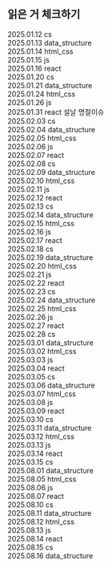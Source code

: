 <h2> 읽은 거 체크하기 </h2>

2025.01.12  cs <br>
2025.01.13 data_structure <br>
2025.01.14  html_css<br>
2025.01.15  js<br>
2025.01.16  react<br>
2025.01.20  cs<br>
2025.01.21 data_structure <br>
2025.01.24  html_css<br>
2025.01.26  js<br>
2025.01.31  react 설날 명절이슈 <br>
2025.02.03 cs <br>
2025.02.04 data_structure <br>
2025.02.05 html_css <br>
2025.02.06 js <br>
2025.02.07 react <br>
2025.02.08 cs <br>
2025.02.09 data_structure <br>
2025.02.10 html_css <br>
2025.02.11 js <br>
2025.02.12 react <br>
2025.02.13 cs <br>
2025.02.14 data_structure <br>
2025.02.15 html_css <br>
2025.02.16 js <br>
2025.02.17 react <br>
2025.02.18 cs <br>
2025.02.19 data_structure <br>
2025.02.20 html_css <br>
2025.02.21 js <br>
2025.02.22 react <br>
2025.02.23 cs <br>
2025.02.24 data_structure <br>
2025.02.25 html_css <br>
2025.02.26 js <br>
2025.02.27 react <br>
2025.02.28 cs <br>
2025.03.01 data_structure <br>
2025.03.02 html_css <br>
2025.03.03 js <br>
2025.03.04 react <br>
2025.03.05 cs <br>
2025.03.06 data_structure <br>
2025.03.07 html_css <br>
2025.03.08 js <br>
2025.03.09 react <br>
2025.03.10 cs <br>
2025.03.11 data_structure <br>
2025.03.12 html_css <br>
2025.03.13 js <br>
2025.03.14 react <br>
2025.03.15 cs <br>
2025.08.01 data_structure<br>
2025.08.05 html_css<br>
2025.08.06 js<br>
2025.08.07 react<br>
2025.08.10 cs<br>
2025.08.11 data_structure<br>
2025.08.12 html_css<br>
2025.08.13 js<br>
2025.08.14 react<br>
2025.08.15 cs<br>
2025.08.16 data_structure<br>